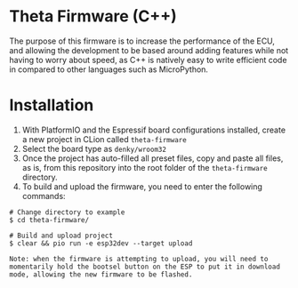 Theta Firmware (C++)
=====================================
The purpose of this firmware is to increase the performance of the ECU, and allowing the development to be based around adding features while not having to worry about speed, as C++ is natively easy to write efficient code in compared to other languages such as MicroPython.


Installation
=====================================
1. With PlatformIO and the Espressif board configurations installed, create a new project in CLion called `theta-firmware`
2. Select the board type as `denky/wroom32`
3. Once the project has auto-filled all preset files, copy and paste all files, as is, from this repository into the root folder of the `theta-firmware` directory.
4. To build and upload the firmware, you need to enter the following commands:

```shell
# Change directory to example
$ cd theta-firmware/

# Build and upload project
$ clear && pio run -e esp32dev --target upload

```

`Note: when the firmware is attempting to upload, you will need to momentarily hold the bootsel button on the ESP to put it in download mode, allowing the new firmware to be flashed.`
